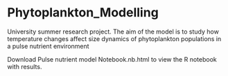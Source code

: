 # Phytoplankton_Modelling
University summer research project. The aim of the model is to study how temperature changes affect size dynamics of phytoplankton populations in a pulse nutrient environment

Download Pulse nutrient model Notebook.nb.html to view the R notebook with results.
